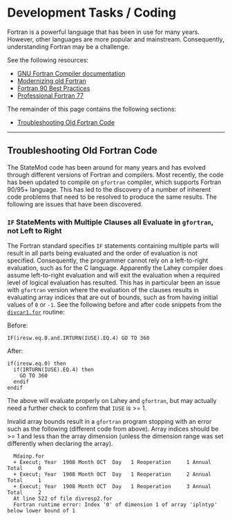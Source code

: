 # Development Tasks / Coding #

Fortran is a powerful language that has been in use for many years.
However, other languages are more popular and mainstream.
Consequently, understanding Fortran may be a challenge.

See the following resources:

* [GNU Fortran Compiler documentation](https://gcc.gnu.org/onlinedocs/gfortran/index.html)
* [Modernizing old Fortran](http://fortranwiki.org/fortran/show/Modernizing+Old+Fortran)
* [Fortran 90 Best Practices](http://www.fortran90.org/src/best-practices.html)
* [Professional Fortran 77](http://www.star.le.ac.uk/~cgp/prof77.html)

The remainder of this page contains the following sections:

* [Troubleshooting Old Fortran Code](#troubleshooting-old-fortran-code)

---------------

## Troubleshooting Old Fortran Code ##

The StateMod code has been around for many years and has evolved through different versions of Fortran and compilers.
Most recently, the code has been updated to compile on `gfortran` compiler, which supports Fortran 90/95+ language.
This has led to the discovery of a number of inherent code problems that need to be resolved to produce the same results.
The following are issues that have been discovered.

### `IF` StateMents with Multiple Clauses all Evaluate in `gfortran`, not Left to Right ###

The Fortran standard specifies `IF` statements containing multiple parts will result in all parts being evaluated
and the order of evaluation is not specified.
Consequently, the programmer cannot rely on a left-to-right evaluation, such as for the C language.
Apparently the Lahey compiler does assume left-to-right evaluation and will exit the evaluation when
a required level of logical evaluation has resulted.
This has in particular been an issue with `gfortran` version where the evaluation of the clauses results
in evaluating array indices that are out of bounds, such as from having initial values of `0` or `-1`.
See the following before and after code snippets from the
[`divcar1.for`](https://github.com/OpenWaterFoundation/cdss-app-statemod-fortran/blob/master/src/main/fortran/divcar1.for)
routine:

Before:

```
IF(iresw.eq.0.and.IRTURN(IUSE).EQ.4) GO TO 360
```
After:

```
if(iresw.eq.0) then
  if(IRTURN(IUSE).EQ.4) then
    GO TO 360
  endif
endif
```

The above will evaluate properly on Lahey and `gfortran`, but may actually need a further check to confirm that
`IUSE` is >= 1.

Invalid array bounds result in a `gfortran` program stopping with an error such as the following
(different code from above).
Array indices should be >= 1 and less than the array dimension (unless the dimension range was set differently
when declaring the array).


```
  Mdainp.for
  + Execut; Year  1908 Month OCT  Day   1 Reoperation     1 Annual Total     0
  + Execut; Year  1908 Month OCT  Day   1 Reoperation     2 Annual Total     1
  + Execut; Year  1908 Month OCT  Day   1 Reoperation     3 Annual Total     2
  At line 522 of file divresp2.for
  Fortran runtime error: Index '0' of dimension 1 of array 'iplntyp' below lower bound of 1
```
